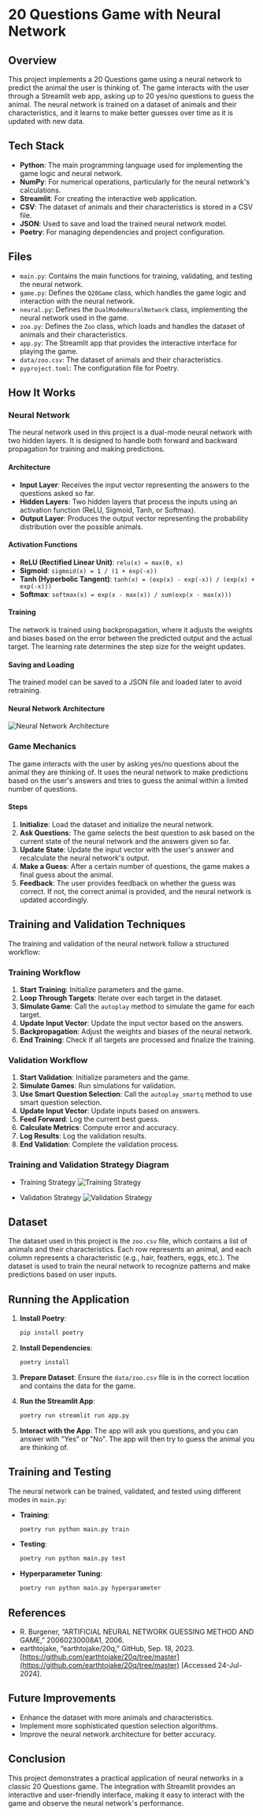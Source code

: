 # 20 Questions Game with Neural Network

## Overview

This project implements a 20 Questions game using a neural network to predict the animal the user is thinking of. The game interacts with the user through a Streamlit web app, asking up to 20 yes/no questions to guess the animal. The neural network is trained on a dataset of animals and their characteristics, and it learns to make better guesses over time as it is updated with new data.

## Tech Stack

- **Python**: The main programming language used for implementing the game logic and neural network.
- **NumPy**: For numerical operations, particularly for the neural network's calculations.
- **Streamlit**: For creating the interactive web application.
- **CSV**: The dataset of animals and their characteristics is stored in a CSV file.
- **JSON**: Used to save and load the trained neural network model.
- **Poetry**: For managing dependencies and project configuration.

## Files

- `main.py`: Contains the main functions for training, validating, and testing the neural network.
- `game.py`: Defines the `Q20Game` class, which handles the game logic and interaction with the neural network.
- `neural.py`: Defines the `DualModeNeuralNetwork` class, implementing the neural network used in the game.
- `zoo.py`: Defines the `Zoo` class, which loads and handles the dataset of animals and their characteristics.
- `app.py`: The Streamlit app that provides the interactive interface for playing the game.
- `data/zoo.csv`: The dataset of animals and their characteristics.
- `pyproject.toml`: The configuration file for Poetry.

## How It Works

### Neural Network

The neural network used in this project is a dual-mode neural network with two hidden layers. It is designed to handle both forward and backward propagation for training and making predictions.

#### Architecture

- **Input Layer**: Receives the input vector representing the answers to the questions asked so far.
- **Hidden Layers**: Two hidden layers that process the inputs using an activation function (ReLU, Sigmoid, Tanh, or Softmax).
- **Output Layer**: Produces the output vector representing the probability distribution over the possible animals.

#### Activation Functions

- **ReLU (Rectified Linear Unit)**: `relu(x) = max(0, x)`
- **Sigmoid**: `sigmoid(x) = 1 / (1 + exp(-x))`
- **Tanh (Hyperbolic Tangent)**: `tanh(x) = (exp(x) - exp(-x)) / (exp(x) + exp(-x)))`
- **Softmax**: `softmax(x) = exp(x - max(x)) / sum(exp(x - max(x)))`

#### Training

The network is trained using backpropagation, where it adjusts the weights and biases based on the error between the predicted output and the actual target. The learning rate determines the step size for the weight updates.

#### Saving and Loading

The trained model can be saved to a JSON file and loaded later to avoid retraining.

#### Neural Network Architecture

![Neural Network Architecture](images/neural_network.png)

### Game Mechanics

The game interacts with the user by asking yes/no questions about the animal they are thinking of. It uses the neural network to make predictions based on the user's answers and tries to guess the animal within a limited number of questions.

#### Steps

1. **Initialize**: Load the dataset and initialize the neural network.
2. **Ask Questions**: The game selects the best question to ask based on the current state of the neural network and the answers given so far.
3. **Update State**: Update the input vector with the user's answer and recalculate the neural network's output.
4. **Make a Guess**: After a certain number of questions, the game makes a final guess about the animal.
5. **Feedback**: The user provides feedback on whether the guess was correct. If not, the correct animal is provided, and the neural network is updated accordingly.

## Training and Validation Techniques

The training and validation of the neural network follow a structured workflow:

### Training Workflow

1. **Start Training**: Initialize parameters and the game.
2. **Loop Through Targets**: Iterate over each target in the dataset.
3. **Simulate Game**: Call the `autoplay` method to simulate the game for each target.
4. **Update Input Vector**: Update the input vector based on the answers.
5. **Backpropagation**: Adjust the weights and biases of the neural network.
6. **End Training**: Check if all targets are processed and finalize the training.

### Validation Workflow

1. **Start Validation**: Initialize parameters and the game.
2. **Simulate Games**: Run simulations for validation.
3. **Use Smart Question Selection**: Call the `autoplay_smartq` method to use smart question selection.
4. **Update Input Vector**: Update inputs based on answers.
5. **Feed Forward**: Log the current best guess.
6. **Calculate Metrics**: Compute error and accuracy.
7. **Log Results**: Log the validation results.
8. **End Validation**: Complete the validation process.

### Training and Validation Strategy Diagram

- Training Strategy
  ![Training Strategy](images/training.png)

- Validation Strategy
  ![Validation Strategy](images/validation.png)

## Dataset

The dataset used in this project is the `zoo.csv` file, which contains a list of animals and their characteristics. Each row represents an animal, and each column represents a characteristic (e.g., hair, feathers, eggs, etc.). The dataset is used to train the neural network to recognize patterns and make predictions based on user inputs.

## Running the Application

1. **Install Poetry**:

   ```bash
   pip install poetry
   ```

2. **Install Dependencies**:

   ```bash
   poetry install
   ```

3. **Prepare Dataset**: Ensure the `data/zoo.csv` file is in the correct location and contains the data for the game.

4. **Run the Streamlit App**:

   ```bash
   poetry run streamlit run app.py
   ```

5. **Interact with the App**: The app will ask you questions, and you can answer with "Yes" or "No". The app will then try to guess the animal you are thinking of.

## Training and Testing

The neural network can be trained, validated, and tested using different modes in `main.py`:

- **Training**:
  ```bash
  poetry run python main.py train
  ```
- **Testing**:
  ```bash
  poetry run python main.py test
  ```
- **Hyperparameter Tuning**:
  ```bash
  poetry run python main.py hyperparameter
  ```

## References

- R. Burgener, “ARTIFICIAL NEURAL NETWORK GUESSING METHOD AND GAME,” 20060230008A1, 2006.
- earthtojake, “earthtojake/20q,” GitHub, Sep. 18, 2023. [https://github.com/earthtojake/20q/tree/master](https://github.com/earthtojake/20q/tree/master) [Accessed 24-Jul-2024].

## Future Improvements

- Enhance the dataset with more animals and characteristics.
- Implement more sophisticated question selection algorithms.
- Improve the neural network architecture for better accuracy.

## Conclusion

This project demonstrates a practical application of neural networks in a classic 20 Questions game. The integration with Streamlit provides an interactive and user-friendly interface, making it easy to interact with the game and observe the neural network's performance.
